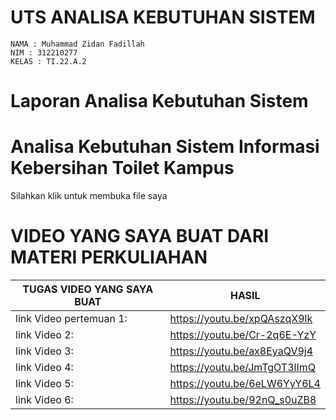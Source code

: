 # UTS ANALISA KEBUTUHAN SISTEM

```
NAMA : Muhammad Zidan Fadillah
NIM : 312210277
KELAS : TI.22.A.2
```

# Laporan Analisa Kebutuhan Sistem

# Analisa Kebutuhan Sistem Informasi Kebersihan Toilet Kampus 

Silahkan klik untuk membuka file saya 

# VIDEO YANG SAYA BUAT DARI MATERI PERKULIAHAN


| TUGAS VIDEO YANG SAYA BUAT | HASIL  |
| --- | --- |
| link Video pertemuan 1: |https://youtu.be/xpQAszqX9lk |
| link Video 2: |https://youtu.be/Cr-2q6E-YzY  |
| link Video 3: |https://youtu.be/ax8EyaQV9j4  |
| link Video 4: | https://youtu.be/JmTgOT3lImQ |
| link Video 5: | https://youtu.be/6eLW6YyY6L4  |
| link Video 6: | https://youtu.be/92nQ_s0uZB8 |
